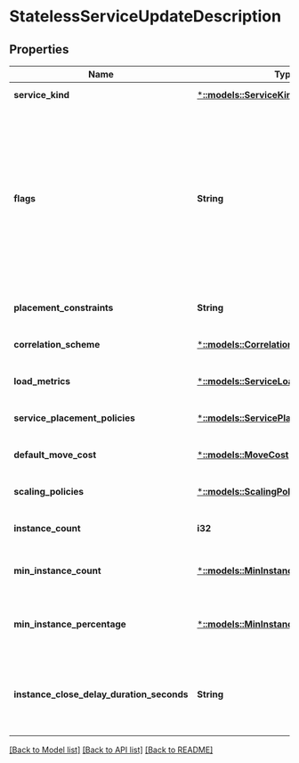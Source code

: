 # StatelessServiceUpdateDescription

## Properties
Name | Type | Description | Notes
------------ | ------------- | ------------- | -------------
**service_kind** | [***::models::ServiceKind**](ServiceKind.md) | The service kind. | [default to null]
**flags** | **String** | Flags indicating whether other properties are set. Each of the associated properties corresponds to a flag, specified below, which, if set, indicate that the property is specified. This property can be a combination of those flags obtained using bitwise &#39;OR&#39; operator. For example, if the provided value is 6 then the flags for ReplicaRestartWaitDuration (2) and QuorumLossWaitDuration (4) are set.  - None - Does not indicate any other properties are set. The value is zero. - TargetReplicaSetSize/InstanceCount - Indicates whether the TargetReplicaSetSize property (for Stateful services) or the InstanceCount property (for Stateless services) is set. The value is 1. - ReplicaRestartWaitDuration - Indicates the ReplicaRestartWaitDuration property is set. The value is  2. - QuorumLossWaitDuration - Indicates the QuorumLossWaitDuration property is set. The value is 4. - StandByReplicaKeepDuration - Indicates the StandByReplicaKeepDuration property is set. The value is 8. - MinReplicaSetSize - Indicates the MinReplicaSetSize property is set. The value is 16. - PlacementConstraints - Indicates the PlacementConstraints property is set. The value is 32. - PlacementPolicyList - Indicates the ServicePlacementPolicies property is set. The value is 64. - Correlation - Indicates the CorrelationScheme property is set. The value is 128. - Metrics - Indicates the ServiceLoadMetrics property is set. The value is 256. - DefaultMoveCost - Indicates the DefaultMoveCost property is set. The value is 512. - ScalingPolicy - Indicates the ScalingPolicies property is set. The value is 1024. - ServicePlacementTimeLimit - Indicates the ServicePlacementTimeLimit property is set. The value is 2048. - MinInstanceCount - Indicates the MinInstanceCount property is set. The value is 4096. - MinInstancePercentage - Indicates the MinInstancePercentage property is set. The value is 8192. - InstanceCloseDelayDuration - Indicates the InstanceCloseDelayDuration property is set. The value is 16384. | [optional] [default to null]
**placement_constraints** | **String** | The placement constraints as a string. Placement constraints are boolean expressions on node properties and allow for restricting a service to particular nodes based on the service requirements. For example, to place a service on nodes where NodeType is blue specify the following: \&quot;NodeColor &#x3D;&#x3D; blue)\&quot;. | [optional] [default to null]
**correlation_scheme** | [***::models::CorrelationSchemeList**](CorrelationSchemeList.md) | The correlation scheme. | [optional] [default to null]
**load_metrics** | [***::models::ServiceLoadMetricsList**](ServiceLoadMetricsList.md) | The service load metrics. | [optional] [default to null]
**service_placement_policies** | [***::models::ServicePlacementPoliciesList**](ServicePlacementPoliciesList.md) | The service placement policies. | [optional] [default to null]
**default_move_cost** | [***::models::MoveCost**](MoveCost.md) | The move cost for the service. | [optional] [default to null]
**scaling_policies** | [***::models::ScalingPolicyDescriptionList**](ScalingPolicyDescriptionList.md) | Scaling policies for this service. | [optional] [default to null]
**instance_count** | **i32** | The instance count. | [optional] [default to null]
**min_instance_count** | [***::models::MinInstanceCount**](MinInstanceCount.md) | MinInstanceCount is the minimum number of instances that must be up to meet the EnsureAvailability safety check during operations like upgrade or deactivate node. The actual number that is used is max( MinInstanceCount, ceil( MinInstancePercentage/100.0 * InstanceCount) ). Note, if InstanceCount is set to -1, during MinInstanceCount computation -1 is first converted into the number of nodes on which the instances are allowed to be placed according to the placement constraints on the service. | [optional] [default to null]
**min_instance_percentage** | [***::models::MinInstancePercentage**](MinInstancePercentage.md) | MinInstancePercentage is the minimum percentage of InstanceCount that must be up to meet the EnsureAvailability safety check during operations like upgrade or deactivate node. The actual number that is used is max( MinInstanceCount, ceil( MinInstancePercentage/100.0 * InstanceCount) ). Note, if InstanceCount is set to -1, during MinInstancePercentage computation, -1 is first converted into the number of nodes on which the instances are allowed to be placed according to the placement constraints on the service. | [optional] [default to null]
**instance_close_delay_duration_seconds** | **String** | Duration in seconds, to wait before a stateless instance is closed, to allow the active requests to drain gracefully. This would be effective when the instance is closing during the application/cluster upgrade and disabling node. The endpoint exposed on this instance is removed prior to starting the delay, which prevents new connections to this instance. In addition, clients that have subscribed to service endpoint change events(https://docs.microsoft.com/dotnet/api/system.fabric.fabricclient.servicemanagementclient.registerservicenotificationfilterasync), can do the following upon receiving the endpoint removal notification:     - Stop sending new requests to this instance.     - Close existing connections after in-flight requests have completed.     - Connect to a different instance of the service partition for future requests. | [optional] [default to null]

[[Back to Model list]](../README.md#documentation-for-models) [[Back to API list]](../README.md#documentation-for-api-endpoints) [[Back to README]](../README.md)


